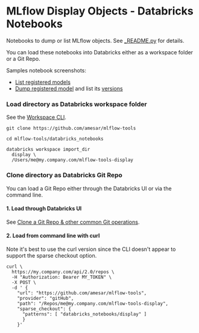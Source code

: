 # MLflow Display Objects - Databricks Notebooks

Notebooks to dump or list MLflow objects. See [_README.py](_README.py) for details.

You can load these notebooks into Databricks either as a workspace folder or a Git Repo.

Samples notebook screenshots:
  * [List registered models](../../samples/databricks_mlflow/notebooks/List_Models.png)
  * [Dump registered model](../../samples/databricks_mlflow/notebooks/Dump_Model_01.png)
  and list its [versions](../../samples/databricks_mlflow/notebooks/Dump_Model_02.png)



### Load directory as Databricks workspace folder

See the [Workspace CLI](https://docs.databricks.com/dev-tools/cli/workspace-cli.html).

```
git clone https://github.com/amesar/mlflow-tools

cd mlflow-tools/databricks_notebooks

databricks workspace import_dir 
  display \
  /Users/me@my.company.com/mlflow-tools-display
```

### Clone directory as Databricks Git Repo

You can load a Git Repo either through the Databricks UI or via the command line.

#### 1. Load through Databricks UI

See [Clone a Git Repo & other common Git operations](https://docs.databricks.com/repos/git-operations-with-repos.html).

#### 2. Load from command line with curl

Note it's best to use the curl version since the CLI doesn't appear to support the sparse checkout option.

```
curl \
  https://my.company.com/api/2.0/repos \
  -H "Authorization: Bearer MY_TOKEN" \
  -X POST \
  -d ' {
    "url": "https://github.com/amesar/mlflow-tools",
    "provider": "gitHub",
    "path": "/Repos/me@my.company.com/mlflow-tools-display",
    "sparse_checkout": {
      "patterns": [ "databricks_notebooks/display" ]
      }
    }'
```
